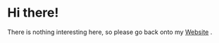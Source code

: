 <h1>Hi there!</h1>
<p>There is nothing interesting here, so please go back onto my <a href="https://PenguinPeople.github.io">Website</a> .</p>
